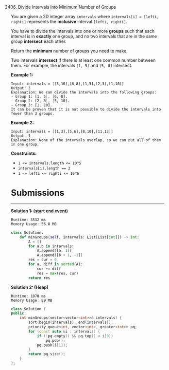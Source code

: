 2406. Divide Intervals Into Minimum Number of Groups

You are given a 2D integer array `intervals` where `intervals[i] = [lefti, righti]` represents the **inclusive** interval `[lefti, righti]`.

You have to divide the intervals into one or more **groups** such that each interval is in **exactly** one group, and no two intervals that are in the same group **intersect** each other.

Return the **minimum** number of groups you need to make.

Two intervals **intersect** if there is at least one common number between them. For example, the intervals `[1, 5]` and `[5, 8]` intersect.

 

**Example 1:**
```
Input: intervals = [[5,10],[6,8],[1,5],[2,3],[1,10]]
Output: 3
Explanation: We can divide the intervals into the following groups:
- Group 1: [1, 5], [6, 8].
- Group 2: [2, 3], [5, 10].
- Group 3: [1, 10].
It can be proven that it is not possible to divide the intervals into fewer than 3 groups.
```

**Example 2:**
```
Input: intervals = [[1,3],[5,6],[8,10],[11,13]]
Output: 1
Explanation: None of the intervals overlap, so we can put all of them in one group.
```

**Constraints:**

* `1 <= intervals.length <= 10^5`
* `intervals[i].length == 2`
* `1 <= lefti <= righti <= 10^6`

# Submissions
---
**Solution 1: (start end event)**
```
Runtime: 3532 ms
Memory Usage: 56.8 MB
```
```python
class Solution:
    def minGroups(self, intervals: List[List[int]]) -> int:
        A = []
        for a,b in intervals:
            A.append([a, 1])
            A.append([b + 1, -1])
        res = cur = 0
        for a, diff in sorted(A):
            cur += diff
            res = max(res, cur)
        return res
```

**Solution 2: (Heap)**
```
Runtime: 1078 ms
Memory Usage: 89 MB
```
```c++
class Solution {
public:
    int minGroups(vector<vector<int>>& intervals) {
        sort(begin(intervals), end(intervals));
        priority_queue<int, vector<int>, greater<int>> pq;
        for (const auto &i : intervals) {
            if (!pq.empty() && pq.top() < i[0])
                pq.pop();
            pq.push(i[1]);
        }
        return pq.size();
    }
};
```
